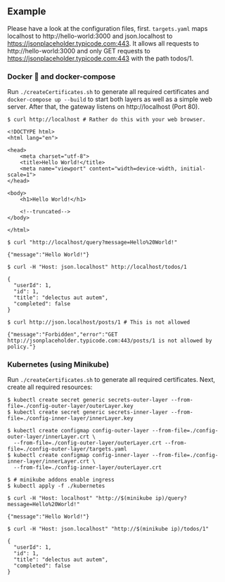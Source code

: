 ## Example

Please have a look at the configuration files, first. `targets.yaml` maps localhost to http://hello-world:3000 and json.localhost to https://jsonplaceholder.typicode.com:443. It allows all requests to http://hello-world:3000 and only GET requests to https://jsonplaceholder.typicode.com:443 with the path todos/1.

### Docker 🐳 and docker-compose

Run `./createCertificates.sh` to generate all required certificates and `docker-compose up --build` to start both layers as well as a simple web server. After that, the gateway listens on http://localhost (Port 80). 

```shell
$ curl http://localhost # Rather do this with your web browser.

<!DOCTYPE html>
<html lang="en">

<head>
    <meta charset="utf-8">
    <title>Hello World!</title>
    <meta name="viewport" content="width=device-width, initial-scale=1">
</head>

<body>
    <h1>Hello World!</h1>

    <!--truncated-->
</body>

</html>

$ curl "http://localhost/query?message=Hello%20World!"

{"message":"Hello World!"}

$ curl -H "Host: json.localhost" http://localhost/todos/1

{
  "userId": 1,
  "id": 1,
  "title": "delectus aut autem",
  "completed": false
}

$ curl http://json.localhost/posts/1 # This is not allowed

{"message":"Forbidden","error":"GET http://jsonplaceholder.typicode.com:443/posts/1 is not allowed by policy."}
```

### Kubernetes (using Minikube)

Run `./createCertificates.sh` to generate all required certificates. Next, create all required resources:

```shell
$ kubectl create secret generic secrets-outer-layer --from-file=./config-outer-layer/outerLayer.key
$ kubectl create secret generic secrets-inner-layer --from-file=./config-inner-layer/innerLayer.key

$ kubectl create configmap config-outer-layer --from-file=./config-outer-layer/innerLayer.crt \
  --from-file=./config-outer-layer/outerLayer.crt --from-file=./config-outer-layer/targets.yaml
$ kubectl create configmap config-inner-layer --from-file=./config-inner-layer/innerLayer.crt \
  --from-file=./config-inner-layer/outerLayer.crt

$ # minikube addons enable ingress
$ kubectl apply -f ./kubernetes
```

```shell
$ curl -H "Host: localhost" "http://$(minikube ip)/query?message=Hello%20World!"

{"message":"Hello World!"}

$ curl -H "Host: json.localhost" "http://$(minikube ip)/todos/1"

{
  "userId": 1,
  "id": 1,
  "title": "delectus aut autem",
  "completed": false
}
```

